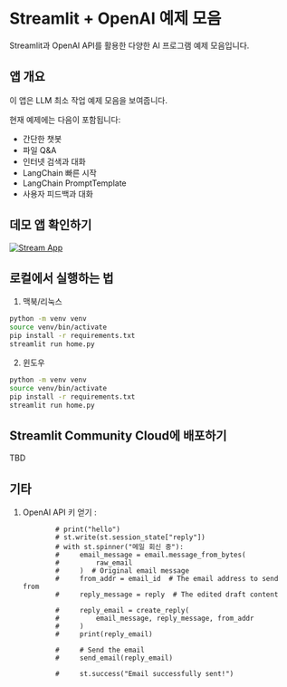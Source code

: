 # Streamlit + OpenAI 예제 모음

Streamlit과 OpenAI API를 활용한 다양한 AI 프로그램 예제 모음입니다.

## 앱 개요

이 앱은 LLM 최소 작업 예제 모음을 보여줍니다.

현재 예제에는 다음이 포함됩니다:

- 간단한 챗봇
- 파일 Q&A
- 인터넷 검색과 대화
- LangChain 빠른 시작
- LangChain PromptTemplate
- 사용자 피드백과 대화

## 데모 앱 확인하기

[![Stream App](https://static.streamlit.io/badges/streamlit_badge_black_white.svg)](https://llm-examples.streamlit.app/)

## 로컬에서 실행하는 법

1. 맥북/리눅스

```sh
python -m venv venv
source venv/bin/activate
pip install -r requirements.txt
streamlit run home.py
```

2. 윈도우

```sh
python -m venv venv
source venv/bin/activate
pip install -r requirements.txt
streamlit run home.py
```

## Streamlit Community Cloud에 배포하기

TBD

## 기타

1.  OpenAI API 키 얻기 :

                # print("hello")
                # st.write(st.session_state["reply"])
                # with st.spinner("메일 회신 중"):
                #     email_message = email.message_from_bytes(
                #         raw_email
                #     )  # Original email message
                #     from_addr = email_id  # The email address to send from
                #     reply_message = reply  # The edited draft content

                #     reply_email = create_reply(
                #         email_message, reply_message, from_addr
                #     )
                #     print(reply_email)

                #     # Send the email
                #     send_email(reply_email)

                #     st.success("Email successfully sent!")
